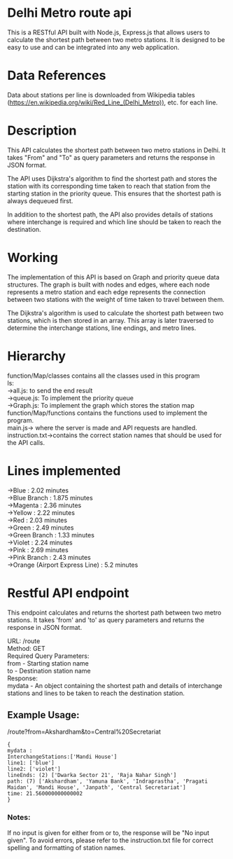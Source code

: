 # Delhi Metro route api
This is a RESTful API built with Node.js, Express.js that allows users to calculate the shortest path between two metro stations. It is designed to be easy to use and can be integrated into any web application.
# Data References
Data about stations per line is downloaded from Wikipedia tables (https://en.wikipedia.org/wiki/Red_Line_(Delhi_Metro)), etc. for each line.
# Description
This API calculates the shortest path between two metro stations in Delhi. It takes "From" and "To" as query parameters and returns the response in JSON format.

The API uses Dijkstra's algorithm to find the shortest path and stores the station with its corresponding time taken to reach that station from the starting station in the priority queue. This ensures that the shortest path is always dequeued first.

In addition to the shortest path, the API also provides details of stations where interchange is required and which line should be taken to reach the destination.
# Working
The implementation of this API is based on Graph and priority queue data structures. The graph is built with nodes and edges, where each node represents a metro station and each edge represents the connection between two stations with the weight of time taken to travel between them.

The Dijkstra's algorithm is used to calculate the shortest path between two stations, which is then stored in an array. This array is later traversed to determine the interchange stations, line endings, and metro lines.
# Hierarchy
function/Map/classes contains all the classes used in this program <br>
ls:<br>
->all.js: to send the end result <br>
->queue.js: To implement the priority queue<br>
->Graph.js: To implement the graph which stores the station map<br>
function/Map/functions contains the functions used to implement the program.<br> 
main.js-> where the server is made and API requests are handled.<br>
instruction.txt->contains the correct station names that should be used for the API calls.<br>
# Lines implemented
->Blue : 2.02 minutes<br>
->Blue Branch : 1.875 minutes<br>
->Magenta : 2.36 minutes<br>
->Yellow : 2.22 minutes<br>
->Red : 2.03 minutes<br>
->Green : 2.49 minutes<br>
->Green Branch : 1.33 minutes<br>
->Violet : 2.24 minutes<br>
->Pink : 2.69 minutes<br>
->Pink Branch : 2.43 minutes<br>
->Orange (Airport Express Line) : 5.2 minutes<br>
# Restful API endpoint
This endpoint calculates and returns the shortest path between two metro stations. It takes 'from' and 'to' as query parameters and returns the response in JSON format.

URL: /route<br>
Method: GET<br>
Required Query Parameters:<br>
from - Starting station name<br>
to - Destination station name<br>
Response:<br>
mydata - An object containing the shortest path and details of interchange stations and lines to be taken to reach the destination station.<br>
## Example Usage:<br>
/route?from=Akshardham&to=Central%20Secretariat<br>
``` 
{
mydata :
InterchangeStations:['Mandi House']
line1: ['blue']
line2: ['violet']
lineEnds: (2) ['Dwarka Sector 21', 'Raja Nahar Singh']
path: (7) ['Akshardham', 'Yamuna Bank', 'Indraprastha', 'Pragati Maidan', 'Mandi House', 'Janpath', 'Central Secretariat']
time: 21.560000000000002
}
```

### Notes:
If no input is given for either from or to, the response will be "No input given".
To avoid errors, please refer to the instruction.txt file for correct spelling and formatting of station names.


